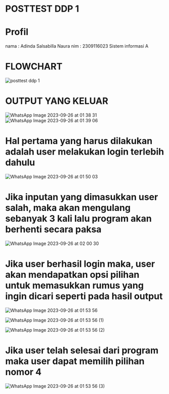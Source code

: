 # POSTTEST DDP 1
# Profil
nama : Adinda Salsabilla Naura
nim : 2309116023
Sistem informasi A

# FLOWCHART
![posttest ddp 1](https://github.com/salsabllanr/DDP/assets/144398756/46da181a-015c-4b4b-84c3-840311cda24b)

# OUTPUT YANG KELUAR
![WhatsApp Image 2023-09-26 at 01 38 31](https://github.com/salsabllanr/DDP/assets/144398756/00d999fb-09ae-46c4-8386-b8e4aa25eea3)
![WhatsApp Image 2023-09-26 at 01 39 06](https://github.com/salsabllanr/DDP/assets/144398756/2f242a23-d401-4d36-941d-eb5e15157119)

# Hal pertama yang harus dilakukan adalah user melakukan login terlebih dahulu

![WhatsApp Image 2023-09-26 at 01 50 03](https://github.com/salsabllanr/DDP/assets/144398756/e52a0e60-1d50-4050-bb46-7c499c8cb713)

# Jika inputan yang dimasukkan user salah, maka akan mengulang sebanyak 3 kali lalu program akan berhenti secara paksa
![WhatsApp Image 2023-09-26 at 02 00 30](https://github.com/salsabllanr/DDP/assets/144398756/d942d337-0b89-4a35-be64-b2381645c729)

# Jika user berhasil login maka, user akan mendapatkan opsi pilihan untuk memasukkan rumus yang ingin dicari seperti pada hasil output

![WhatsApp Image 2023-09-26 at 01 53 56](https://github.com/salsabllanr/DDP/assets/144398756/50fb8dac-e25a-4eca-991e-3fcbaa805028)

![WhatsApp Image 2023-09-26 at 01 53 56 (1)](https://github.com/salsabllanr/DDP/assets/144398756/0c891168-2163-4207-8f7b-f4e9e65fc139)

![WhatsApp Image 2023-09-26 at 01 53 56 (2)](https://github.com/salsabllanr/DDP/assets/144398756/07a31ede-33e8-43a3-8c2c-94f7157f79fd)

# Jika user telah selesai dari program maka user dapat memilih pilihan nomor 4
![WhatsApp Image 2023-09-26 at 01 53 56 (3)](https://github.com/salsabllanr/DDP/assets/144398756/4bd2eb4b-ae22-403c-b2f1-14adab5ebdcd)
